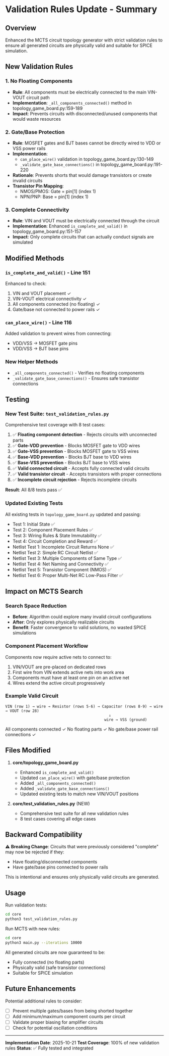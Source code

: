 # Validation Rules Update - Summary

## Overview

Enhanced the MCTS circuit topology generator with strict validation rules to ensure all generated circuits are physically valid and suitable for SPICE simulation.

## New Validation Rules

### 1. **No Floating Components**
- **Rule**: All components must be electrically connected to the main VIN-VOUT circuit path
- **Implementation**: `_all_components_connected()` method in topology_game_board.py:159-189
- **Impact**: Prevents circuits with disconnected/unused components that would waste resources

### 2. **Gate/Base Protection**
- **Rule**: MOSFET gates and BJT bases cannot be directly wired to VDD or VSS power rails
- **Implementation**:
  - `can_place_wire()` validation in topology_game_board.py:130-149
  - `_validate_gate_base_connections()` in topology_game_board.py:191-220
- **Rationale**: Prevents shorts that would damage transistors or create invalid circuits
- **Transistor Pin Mapping**:
  - NMOS/PMOS: Gate = pin[1] (index 1)
  - NPN/PNP: Base = pin[1] (index 1)

### 3. **Complete Connectivity**
- **Rule**: VIN and VOUT must be electrically connected through the circuit
- **Implementation**: Enhanced `is_complete_and_valid()` in topology_game_board.py:151-157
- **Impact**: Only complete circuits that can actually conduct signals are simulated

## Modified Methods

### `is_complete_and_valid()` - Line 151
Enhanced to check:
1. VIN and VOUT placement ✓
2. VIN-VOUT electrical connectivity ✓
3. All components connected (no floating) ✓
4. Gate/base not connected to power rails ✓

### `can_place_wire()` - Line 116
Added validation to prevent wires from connecting:
- VDD/VSS → MOSFET gate pins
- VDD/VSS → BJT base pins

### New Helper Methods
- `_all_components_connected()` - Verifies no floating components
- `_validate_gate_base_connections()` - Ensures safe transistor connections

## Testing

### New Test Suite: `test_validation_rules.py`
Comprehensive test coverage with 8 test cases:

1. ✅ **Floating component detection** - Rejects circuits with unconnected parts
2. ✅ **Gate-VDD prevention** - Blocks MOSFET gate to VDD wires
3. ✅ **Gate-VSS prevention** - Blocks MOSFET gate to VSS wires
4. ✅ **Base-VDD prevention** - Blocks BJT base to VDD wires
5. ✅ **Base-VSS prevention** - Blocks BJT base to VSS wires
6. ✅ **Valid connected circuit** - Accepts fully connected valid circuits
7. ✅ **Valid transistor circuit** - Accepts transistors with proper connections
8. ✅ **Incomplete circuit rejection** - Rejects incomplete circuits

**Result**: All 8/8 tests pass ✅

### Updated Existing Tests
All existing tests in `topology_game_board.py` updated and passing:
- Test 1: Initial State ✅
- Test 2: Component Placement Rules ✅
- Test 3: Wiring Rules & State Immutability ✅
- Test 4: Circuit Completion and Reward ✅
- Netlist Test 1: Incomplete Circuit Returns None ✅
- Netlist Test 2: Simple RC Circuit Netlist ✅
- Netlist Test 3: Multiple Components of Same Type ✅
- Netlist Test 4: Net Naming and Connectivity ✅
- Netlist Test 5: Transistor Component (NMOS) ✅
- Netlist Test 6: Proper Multi-Net RC Low-Pass Filter ✅

## Impact on MCTS Search

### Search Space Reduction
- **Before**: Algorithm could explore many invalid circuit configurations
- **After**: Only explores physically realizable circuits
- **Benefit**: Faster convergence to valid solutions, no wasted SPICE simulations

### Component Placement Workflow
Components now require active nets to connect to:
1. VIN/VOUT are pre-placed on dedicated rows
2. First wire from VIN extends active nets into work area
3. Components must have at least one pin on an active net
4. Wires extend the active circuit progressively

### Example Valid Circuit
```
VIN (row 1) → wire → Resistor (rows 5-6) → Capacitor (rows 8-9) → wire → VOUT (row 28)
                                              ↓
                                            wire → VSS (ground)
```

All components connected ✓
No floating parts ✓
No gate/base power rail connections ✓

## Files Modified

1. **core/topology_game_board.py**
   - Enhanced `is_complete_and_valid()`
   - Updated `can_place_wire()` with gate/base protection
   - Added `_all_components_connected()`
   - Added `_validate_gate_base_connections()`
   - Updated existing tests to match new VIN/VOUT positions

2. **core/test_validation_rules.py** (NEW)
   - Comprehensive test suite for all new validation rules
   - 8 test cases covering all edge cases

## Backward Compatibility

⚠️ **Breaking Change**: Circuits that were previously considered "complete" may now be rejected if they:
- Have floating/disconnected components
- Have gate/base pins connected to power rails

This is intentional and ensures only physically valid circuits are generated.

## Usage

Run validation tests:
```bash
cd core
python3 test_validation_rules.py
```

Run MCTS with new rules:
```bash
cd core
python3 main.py --iterations 10000
```

All generated circuits are now guaranteed to be:
- Fully connected (no floating parts)
- Physically valid (safe transistor connections)
- Suitable for SPICE simulation

## Future Enhancements

Potential additional rules to consider:
- [ ] Prevent multiple gates/bases from being shorted together
- [ ] Add minimum/maximum component counts per circuit
- [ ] Validate proper biasing for amplifier circuits
- [ ] Check for potential oscillation conditions

---

**Implementation Date**: 2025-10-21
**Test Coverage**: 100% of new validation rules
**Status**: ✅ Fully tested and integrated
